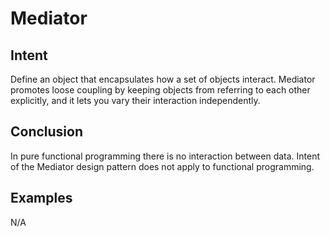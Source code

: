 # Mediator


## Intent

Define an object that encapsulates how a set of objects interact. Mediator promotes loose coupling by keeping objects from referring to each other explicitly, and it lets you vary their interaction independently. 


## Conclusion

In pure functional programming there is no interaction between data. Intent of the Mediator
design pattern does not apply to functional programming.


## Examples

N/A
